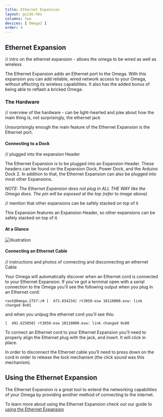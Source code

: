 ```yaml
---
title: Ethernet Expansion
layout: guide.hbs
columns: two
devices: [ Omega2 ]
order: 4
---
```


## Ethernet Expansion

// intro on the ethernet expansion - allows the omega to be wired as well as wireless

The Ethernet Expansion adds an Ethernet port to the Omega. With this expansion you can add reliable, wired network access to your Omega, without affecting its wireless capabilities. It also has the added bonus of being able to reflash a bricked Omega.



### The Hardware

// overview of the hardware - can be light-hearted and joke about how the main thing is, not surprisingly, the ethernet jack

Unsurprisingly enough the main feature of the Ethernet Expansion is the Ethernet port.

#### Connecting to a Dock

// plugged into the expansion Header
<!-- // TODO: have photos of it plugged into the Exp dock, power dock, and arduino dock 2 -->

The Ethernet Expansion is to be plugged into an Expansion Header. These headers can be found on the Expansion Dock, Power Dock, and the Arduino Dock 2. In addition to that, the Ethernet Expansion can also be plugged into most other Expansions.

*NOTE: The Ethernet Expansion does not plug in ALL THE WAY like the Omega does. The pin will be exposed at the top (refer to image above)*

// mention that other expansions can be safely stacked on top of it

This Expansion features an Expansion Header, so other expansions can be safely stacked on top of it.

#### At a Glance

![illustration](https://raw.githubusercontent.com/OnionIoT/Onion-Docs/master/Omega2/Documentation/Hardware-Overview/img/ethernet-expansion-illustration.jpg)

#### Connecting an Ethernet Cable

// instructions and photos of connecting and disconnecting an ethernet Cable

Your Omega will automatically discover when an Ethernet cord is connected to your Ethernet Expansion. If you've got a terminal open with a serial connection to the Omega you'll see the following output when you plug in an Ethernet cord:

```
root@Omega-2757:/# [  473.834234] rt3050-esw 10110000.esw: link changed 0x01
```

and when you unlpug the ethernet cord you'll see this:

```
[  491.625850] rt3050-esw 10110000.esw: link changed 0x00
```

To connect an Ethernet cord to your Ethernet Expansion you'll need to properly align the Ethernet plug with the jack, and insert. It will click in place.

In order to disconnect the Ethernet cable you'll need to press down on the cord in order to release the lock mechanism (the click sound was this mechanism).


## Using the Ethernet Expansion

<!-- TODO: This article already exists under Documentation/connectivity/ethernet-expansion.md, where is the preferred location for these articles? -->

<!-- // providing wired, ethernet connectivity to the omega extends its networking capabilities -->

The Ethernet Expansion is a great tool to extend the networking capabilities of your Omega by providing another method of connecting to the internet.

To learn more about using the Ethernet Expansion check out our guide to [using the Ethernet Expansion](#using-ethernet-expansion)
<!--
// introdocue and link to articles on
//  - connecting to a wired networking
//  - using the omega as a router
//  - using the omega as an ethernet bridge -->
